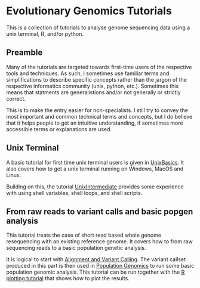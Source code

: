 # Evolutionary Genomics Tutorials

This is a collection of tutorials to analyse genome sequencing data using a
unix terminal, R, and/or python.

## Preamble
Many of the tutorials are targeted towards first-time users of the respective tools
and techniques. As such, I sometimes use familiar terms and simplifications
to describe specific concepts
rather than the jargon of the respective informatics community (unix, python, etc.). 
Sometimes this means that statments are generalistions and/or not generally or strictly
correct.

This is to make the entry easier for non-specialists. I still try to convey the most
important and common technical terms and concepts, but I do believe that it helps people to get
an intuitive understanding, if sometimes more accessible terms or explanations are used.

## Unix Terminal

A basic tutorial for first time unix terminal users is given in [UnixBasics](UnixBasics.md).
It also covers how to get a unix terminal running on Windows, MacOS and Linux.

Building on this, the tutorial [UnixIntermediate](UnixIntermediate.md) provides some
experience with using shell variables, shell loops, and shell scripts.

## From raw reads to variant calls and basic popgen analysis

This tutorial treats the case of short read based whole genome resequencing with an existing reference genome.
It covers how to from raw sequencing reads to a basic population genetic analysis.


It is logical to start with [Alignment and Variant Calling](AlignmentVariantCalling.md).
The variant callset produced in this part is then used in
[Population Genomics](PopulationGenomics.md) to run some basic population genomic 
analysis. This tutorial can be run together with the [R plotting tutorial](PlottingPopgenR.md) that shows how to plot the results. 


